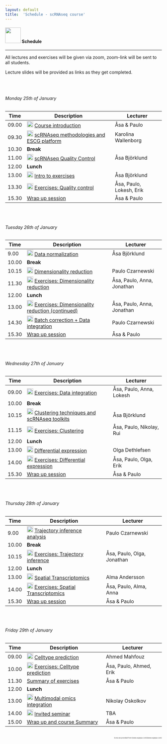 ```yaml
---
layout: default
title:  'Schedule - scRNAseq course'
---
```


#### <img border="0" src="https://www.svgrepo.com/show/158264/schedule.svg" width="50" height="50"> Schedule
***

All lectures and exercises will be given via zoom, zoom-link will be sent to all students.

Lecture slides will be provided as links as they get completed.

<br/>

<br/>

###### Monday 25th of January

| Time  | Description         | Lecturer  |
| ----- | ------------------- | --------- |
| 09.00 | <img border="0" src="https://www.svgrepo.com/show/165459/business-presentation.svg" width="20" height="20"> [Course introduction](lectures/course_intro_Asa_Bjorklund_2020.pdf) | Åsa & Paulo |
| 09.30 | <img border="0" src="https://www.svgrepo.com/show/165459/business-presentation.svg" width="20" height="20"> [scRNAseq methodologies and ESCG platform](lectures/single_cell_methodologies_Karolina_Wallenborg_2020.pdf) | Karolina Wallenborg |
| 10.30 | **Break**	| |
| 11.00 | <img border="0" src="https://www.svgrepo.com/show/165459/business-presentation.svg" width="20" height="20"> [scRNAseq Quality Control](lectures/scRNAseq_QC_Asa_Bjorklund_2020.pdf) | Åsa Björklund |
| 12.00 | **Lunch** | |
| 13.00 | <img border="0" src="https://www.svgrepo.com/show/165459/business-presentation.svg" width="20" height="20"> [Intro to exercises](lectures/exercises_intro_Asa_Bjorklund_2020.pdf) | Åsa Björklund |
| 13.30 | <img border="0" src="https://www.svgrepo.com/show/6672/exercise.svg" width="20" height="20"> [Exercises: Quality control](exercises.md) | Åsa, Paulo, Lokesh, Erik |
| 15.30 | [Wrap up session](https://forms.gle/NHUSBHCwdkP4yjtK6) | Åsa & Paulo |

<br/>

<br/>

###### Tuesday 26th of January

| Time  | Description         | Lecturer  |
| ----- | ------------------- | --------- |
| 9.00 | <img border="0" src="https://www.svgrepo.com/show/165459/business-presentation.svg" width="20" height="20"> [Data normalization](lectures/scRNAseq_normalization_Asa_Bjorklund_2020.pdf) | Åsa Björklund |
| 10.00 | **Break**     | |
| 10.15 | <img border="0" src="https://www.svgrepo.com/show/165459/business-presentation.svg" width="20" height="20"> [Dimensionality reduction](lectures/dimensionality_reduction_paulo_czarnewski.pdf) | Paulo Czarnewski |
| 11.30 | <img border="0" src="https://www.svgrepo.com/show/6672/exercise.svg" width="20" height="20"> [Exercises: Dimensionality reduction](exercises.md) | Åsa, Paulo, Anna, Jonathan |
| 12.00 | **Lunch** | |
| 13.00 | <img border="0" src="https://www.svgrepo.com/show/6672/exercise.svg" width="20" height="20"> [Exercises: Dimensionality reduction (continued)](exercises.md) | Åsa, Paulo, Anna, Jonathan |
| 14.30 | <img border="0" src="https://www.svgrepo.com/show/165459/business-presentation.svg" width="20" height="20"> [Batch correction + Data integration](lectures/data_integration_paulo_czarnewski_2020.pdf) | Paulo Czarnewski |
| 15.30 | [Wrap up session](https://forms.gle/NHUSBHCwdkP4yjtK6) | Åsa & Paulo |

<br/>

<br/>

###### Wednesday 27th of January

| Time  | Description         | Lecturer  |
| ----- | ------------------- | --------- |
| 09.00 | <img border="0" src="https://www.svgrepo.com/show/6672/exercise.svg" width="20" height="20"> [Exercises: Data integration](exercises.md) | Åsa, Paulo, Anna, Lokesh |
| 10.00 | **Break**     | |
| 10.15 | <img border="0" src="https://www.svgrepo.com/show/165459/business-presentation.svg" width="20" height="20"> [Clustering techniques and scRNAseq toolkits](lectures/scRNAseq_clustering_Asa_Bjorklund_2020.pdf) | Åsa Björklund |
| 11.15 | <img border="0" src="https://www.svgrepo.com/show/6672/exercise.svg" width="20" height="20"> [Exercises: Clustering](exercises.md) | Åsa, Paulo, Nikolay, Rui |
| 12.00 | **Lunch** | |
| 13.00 | <img border="0" src="https://www.svgrepo.com/show/165459/business-presentation.svg" width="20" height="20"> [Differential expression](lectures/differenatial_expression_olga_dethlefsen_2020.pdf) | Olga Dethlefsen |
| 14.00 | <img border="0" src="https://www.svgrepo.com/show/6672/exercise.svg" width="20" height="20"> [Exercises: Differential expression](exercises.md) | Åsa, Paulo, Olga, Erik |
| 15.30 | [Wrap up session](https://forms.gle/Q1FQYhGSVWn2BoGh6) | Åsa & Paulo |

<br/>

<br/>

###### Thursday 28th of January  

| Time  | Description         | Lecturer  |
| ----- | ------------------- | --------- |
| 9.00 | <img border="0" src="https://www.svgrepo.com/show/165459/business-presentation.svg" width="20" height="20"> [Trajectory inference analysis](lectures/trajectory_inference_analysis_paulo_czarnewski.pdf) | Paulo Czarnewski |
| 10.00 | **Break**     | |
| 10.15 | <img border="0" src="https://www.svgrepo.com/show/6672/exercise.svg" width="20" height="20"> [Exercises: Trajectory inference](exercises.md) | Åsa, Paulo, Olga, Jonathan |
| 12.00 | **Lunch** | |
| 13.00 | <img border="0" src="https://www.svgrepo.com/show/165459/business-presentation.svg" width="20" height="20"> [Spatial Transcriptomics]() | Alma Andersson |
| 14.00 | <img border="0" src="https://www.svgrepo.com/show/6672/exercise.svg" width="20" height="20"> [Exercises: Spatial Transcriptomics](exercises.md) | Åsa, Paulo, Alma, Anna |
| 15.30 | [Wrap up session]() | Åsa & Paulo |

<br/>

<br/>

###### Friday 29th of January  

| Time  | Description         | Lecturer  |
| ----- | ------------------- | --------- |
| 09.00 | <img border="0" src="https://www.svgrepo.com/show/165459/business-presentation.svg" width="20" height="20"> [Celltype prediction]() | Ahmed Mahfouz |
| 10.00 | <img border="0" src="https://www.svgrepo.com/show/6672/exercise.svg" width="20" height="20"> [Exercises: Celltype prediction](exercises.md) | Åsa, Paulo, Ahmed, Erik |
| 11.30 | [Summary of exercises]() | Åsa & Paulo |
| 12.00 | **Lunch** | |
| 13.00 | <img border="0" src="https://www.svgrepo.com/show/165459/business-presentation.svg" width="20" height="20"> [Multimodal omics integration]()	| Nikolay Oskolkov |
| 14.00 | <img border="0" src="https://www.svgrepo.com/show/165459/business-presentation.svg" width="20" height="20"> [Invited seminar]()  | TBA |
| 15.00 | [Wrap up and course Summary](lectures/course_summary_2020.pdf) | Åsa & Paulo |


<br/>

<div style="text-align: right; font-size: 5px"> Icons are provided from [www.svgrepo.com](www.svgrepo.com) </div>
